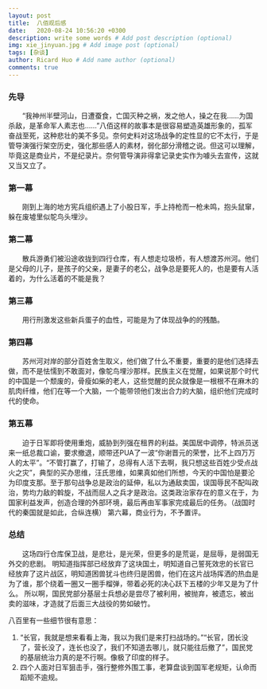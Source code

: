 ```yaml
---
layout: post
title:  八佰观后感
date:   2020-08-24 10:56:20 +0300
description: write some words # Add post description (optional)
img: xie_jinyuan.jpg # Add image post (optional)
tags: [杂谈]
author: Ricard Huo # Add name author (optional)
comments: true
---
```

### 先导
　　“我神州半壁河山，日遭蚕食，亡国灭种之祸，发之他人，操之在我……为国杀敌，是革命军人素志也……”八佰这样的故事本是很容易塑造英雄形象的，孤军奋战至死，这种悲壮的美不多见。奈何史料对这场战争的定性显的它不太行，于是管导演强行架空历史，强化那些感人的素材，弱化部分滑稽之说。但这可以理解，毕竟这是商业片，不是纪录片。奈何管导演非得拿记录史实作为噱头去宣传，这就又当又立了。
### 第一幕
　　刚到上海的地方宪兵组织遇上了小股日军，手上持枪而一枪未鸣，抱头鼠窜，躲在废墟里似鸵鸟头埋沙。
### 第二幕
　　散兵游勇们被沿途收拢到四行仓库，有人想走垃圾桥，有人想渡苏州河。他们是父母的儿子，是孩子的父亲，是妻子的老公，战争总是要死人的，也是要有人活着的，为什么活着的不能是我？
### 第三幕
　　用行刑激发这些新兵蛋子的血性，可能是为了体现战争的的残酷。
### 第四幕
　　苏州河对岸的部分百姓舍生取义，他们做了什么不重要，重要的是他们选择去做，而不是怯懦到不敢面对，像鸵鸟埋沙那样。民族主义在觉醒，如果说那个时代的中国是一个颓废的，骨瘦如柴的老人，这些觉醒的民众就像是一根根不在麻木的肌肉纤维，他们在等一个大脑，一个能带领他们发出合力的大脑，组织他们完成时代的使命。
### 第五幕
　　迫于日军即将使用重炮，威胁到列强在租界的利益。美国居中调停，特派员送来一纸总裁口谕，要求撤退，顺带还PUA了一波“你谢晋元的荣誉，比不上四万万人的太平”。“不管打赢了，打输了，总得有人活下去啊，我只想这些百姓少受点战火之灾”，典型的买办思维，汪氏思维，如果真如他们所想，今天的中国怕是要沦为印度支那。至于那句战争总是政治的延伸，私以为通敌卖国，误国辱民不配叫政治，势均力敌的斡旋，不战而屈人之兵才是政治。这类政治家存在的意义在于，为国家利益发声，创造合理的外部环境，最后再由军事家完成最后的任务。（战国时代的秦国就是如此，合纵连横）
第六幕，商业行为，不予置评。
### 总结
　　这场四行仓库保卫战，是悲壮，是光荣，但更多的是荒诞，是屈辱，是弱国无外交的悲剧。
明知道指挥部已经放弃了这块国土，明知道自己誓死效忠的长官已经放弃了这片战区，明知道困兽犹斗也终归是困兽，他们在这片战场挥洒的热血是为了谁，那个绕着一圈又一圈手榴弹，带着必死的决心跃下五楼的少年又是为了什么。
所以啊，国民党部分基层士兵想必是尝尽了被利用，被抛弃，被遗忘，被出卖的滋味，才造就了后面三大战役的势如破竹。

八百里有一些细节很有意思：
1. “长官，我就是想来看看上海，我以为我们是来打扫战场的。”“长官，团长没了，营长没了，连长也没了，我们不知道去哪儿，就只能往后撤了”，国民党的基层统治力真的是不行啊。像极了印度的样子。
2. 四个人面对日军狙击手，强行整修外围工事，老算盘谈到国军老规矩，认命而蹈矩不逾规。